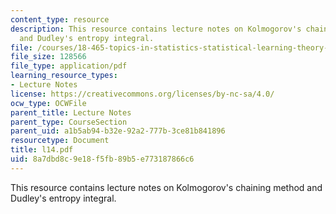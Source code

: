 ```yaml
---
content_type: resource
description: This resource contains lecture notes on Kolmogorov's chaining method
  and Dudley's entropy integral.
file: /courses/18-465-topics-in-statistics-statistical-learning-theory-spring-2007/8a7dbd8c9e18f5fb89b5e773187866c6_l14.pdf
file_size: 128566
file_type: application/pdf
learning_resource_types:
- Lecture Notes
license: https://creativecommons.org/licenses/by-nc-sa/4.0/
ocw_type: OCWFile
parent_title: Lecture Notes
parent_type: CourseSection
parent_uid: a1b5ab94-b32e-92a2-777b-3ce81b841896
resourcetype: Document
title: l14.pdf
uid: 8a7dbd8c-9e18-f5fb-89b5-e773187866c6
---
```

This resource contains lecture notes on Kolmogorov's chaining method and Dudley's entropy integral.